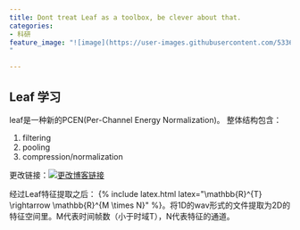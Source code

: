 ```yaml
---
title: Dont treat Leaf as a toolbox, be clever about that.
categories:
- 科研
feature_image: "![image](https://user-images.githubusercontent.com/53364734/199033801-4709db0d-6c53-44f7-b3c5-83e4003bc6b2.png)
"

---
```

Leaf 学习
---
leaf是一种新的PCEN(Per-Channel Energy Normalization)。
整体结构包含：
1. filtering
2. pooling
3. compression/normalization
<!-- more -->

更改链接：[![更改博客链接](https://user-images.githubusercontent.com/53364734/192180297-c1654533-eb5f-4bf9-aa9f-ab830208a5e3.png)](https://github.com/lizeyujack/lizeyujack.github.io/edit/main/_posts/2022-12-7-1.md)

经过Leaf特征提取之后： {% include latex.html latex="\mathbb{R}^{T} \rightarrow \mathbb{R}^{M \times N}" %}。将1D的wav形式的文件提取为2D的特征空间里。M代表时间帧数（小于时域T），N代表特征的通道。